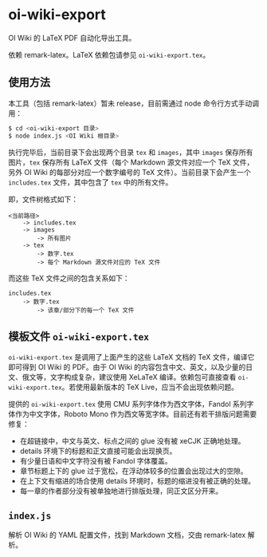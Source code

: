 # oi-wiki-export

OI Wiki 的 LaTeX PDF 自动化导出工具。

依赖 remark-latex。LaTeX 依赖包请参见 `oi-wiki-export.tex`。

## 使用方法

本工具（包括 remark-latex）暂未 release，目前需通过 node 命令行方式手动调用：

```bash
$ cd <oi-wiki-export 目录>
$ node index.js <OI Wiki 根目录>
```

执行完毕后，当前目录下会出现两个目录 `tex` 和 `images`，其中 `images` 保存所有图片，`tex` 保存所有 LaTeX 文件（每个 Markdown 源文件对应一个 TeX 文件，另外 OI Wiki 的每部分对应一个数字编号的 TeX 文件）。当前目录下会产生一个 `includes.tex` 文件，其中包含了 `tex` 中的所有文件。

即，文件树格式如下：

```plain
<当前路径>
	-> includes.tex
	-> images
		-> 所有图片
	-> tex
		-> 数字.tex
		-> 每个 Markdown 源文件对应的 TeX 文件
```

而这些 TeX 文件之间的包含关系如下：

```plain
includes.tex
	-> 数字.tex
		-> 该章/部分下的每一个 TeX 文件
```

## 模板文件 `oi-wiki-export.tex`

`oi-wiki-export.tex` 是调用了上面产生的这些 LaTeX 文档的 TeX 文件，编译它即可得到 OI Wiki 的 PDF。由于 OI Wiki 的内容包含中文、英文，以及少量的日文、俄文等，文字构成复杂，建议使用 XeLaTeX 编译。依赖包可直接查看 `oi-wiki-export.tex`。若使用最新版本的 TeX Live，应当不会出现依赖问题。

提供的 `oi-wiki-export.tex` 使用 CMU 系列字体作为西文字体，Fandol 系列字体作为中文字体，Roboto Mono 作为西文等宽字体。目前还有若干排版问题需要修复：

- 在超链接中，中文与英文、标点之间的 glue 没有被 xeCJK 正确地处理。
- details 环境下的标题和正文直接可能会出现换页。
- 有少量日语和中文字符没有被 Fandol 字体覆盖。
- 章节标题上下的 glue 过于宽松，在浮动体较多的位置会出现过大的空隙。
- 在上下文有缩进的场合使用 details 环境时，标题的缩进没有被正确的处理。
- 每一章的作者部分没有被单独地进行排版处理，同正文区分开来。

## `index.js`

解析 OI Wiki 的 YAML 配置文件，找到 Markdown 文档，交由 remark-latex 解析。
